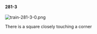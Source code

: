 #### 281-3
![train-281-3-0.png](https://github.com/lil-lab/nlvr/raw/master/nlvr/train/images/12/train-281-3-0.png "train-281-3-0.png")

There is a square closely touching a corner